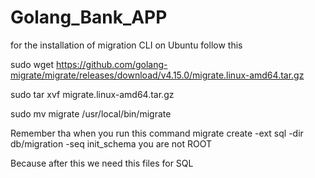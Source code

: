 # Golang_Bank_APP


for the installation of migration CLI on Ubuntu follow this 

sudo wget https://github.com/golang-migrate/migrate/releases/download/v4.15.0/migrate.linux-amd64.tar.gz

sudo tar xvf migrate.linux-amd64.tar.gz

sudo mv migrate /usr/local/bin/migrate

Remember tha when you run this command migrate create -ext sql -dir db/migration -seq init_schema  you are not ROOT 

Because after this we need this files for SQL
